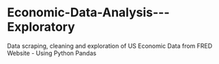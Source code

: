 # Economic-Data-Analysis---Exploratory
Data scraping, cleaning and exploration of US Economic Data from FRED Website - Using Python Pandas
